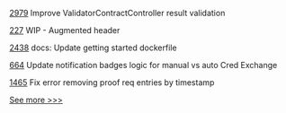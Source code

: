 
[2979](https://github.com/hyperledger/besu/pull/2979) Improve ValidatorContractController result validation

[227](https://github.com/hyperledger-labs/orion-server/pull/227) WIP - Augmented header

[2438](https://github.com/hyperledger/indy-sdk/pull/2438) docs: Update getting started dockerfile

[664](https://github.com/hyperledger-labs/business-partner-agent/pull/664) Update notification badges logic for manual vs auto Cred Exchange

[1465](https://github.com/hyperledger/aries-cloudagent-python/pull/1465) Fix error removing proof req entries by timestamp


[See more >>>](https://start-here.hyperledger.org/pull-requests)
